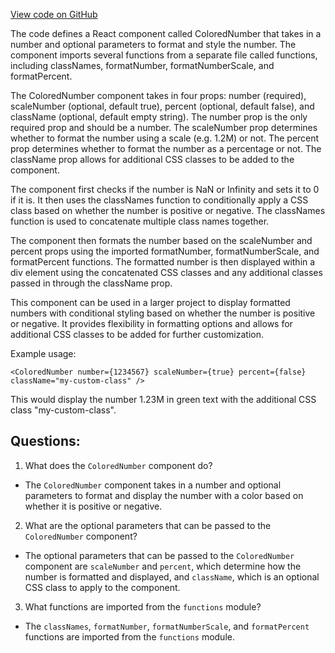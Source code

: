 [View code on GitHub](zoo-labs/zoo/blob/master/core/src/features/analytics/ColoredNumber.tsx)

The code defines a React component called ColoredNumber that takes in a number and optional parameters to format and style the number. The component imports several functions from a separate file called functions, including classNames, formatNumber, formatNumberScale, and formatPercent. 

The ColoredNumber component takes in four props: number (required), scaleNumber (optional, default true), percent (optional, default false), and className (optional, default empty string). The number prop is the only required prop and should be a number. The scaleNumber prop determines whether to format the number using a scale (e.g. 1.2M) or not. The percent prop determines whether to format the number as a percentage or not. The className prop allows for additional CSS classes to be added to the component.

The component first checks if the number is NaN or Infinity and sets it to 0 if it is. It then uses the classNames function to conditionally apply a CSS class based on whether the number is positive or negative. The classNames function is used to concatenate multiple class names together. 

The component then formats the number based on the scaleNumber and percent props using the imported formatNumber, formatNumberScale, and formatPercent functions. The formatted number is then displayed within a div element using the concatenated CSS classes and any additional classes passed in through the className prop.

This component can be used in a larger project to display formatted numbers with conditional styling based on whether the number is positive or negative. It provides flexibility in formatting options and allows for additional CSS classes to be added for further customization. 

Example usage:

```
<ColoredNumber number={1234567} scaleNumber={true} percent={false} className="my-custom-class" />
```

This would display the number 1.23M in green text with the additional CSS class "my-custom-class".
## Questions: 
 1. What does the `ColoredNumber` component do?
- The `ColoredNumber` component takes in a number and optional parameters to format and display the number with a color based on whether it is positive or negative.

2. What are the optional parameters that can be passed to the `ColoredNumber` component?
- The optional parameters that can be passed to the `ColoredNumber` component are `scaleNumber` and `percent`, which determine how the number is formatted and displayed, and `className`, which is an optional CSS class to apply to the component.

3. What functions are imported from the `functions` module?
- The `classNames`, `formatNumber`, `formatNumberScale`, and `formatPercent` functions are imported from the `functions` module.